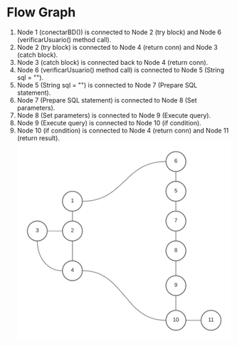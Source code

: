 # Flow Graph
1. Node 1 (conectarBD()) is connected to Node 2 (try block) and Node 6 (verificarUsuario() method call).
2. Node 2 (try block) is connected to Node 4 (return conn) and Node 3 (catch block).
3. Node 3 (catch block) is connected back to Node 4 (return conn).
4. Node 6 (verificarUsuario() method call) is connected to Node 5 (String sql = "").
5. Node 5 (String sql = "") is connected to Node 7 (Prepare SQL statement).
6. Node 7 (Prepare SQL statement) is connected to Node 8 (Set parameters).
7. Node 8 (Set parameters) is connected to Node 9 (Execute query).
8. Node 9 (Execute query) is connected to Node 10 (if condition).
9. Node 10 (if condition) is connected to Node 4 (return conn) and Node 11 (return result).
![](/img/White%20Box%20Flow%20Graph.png)